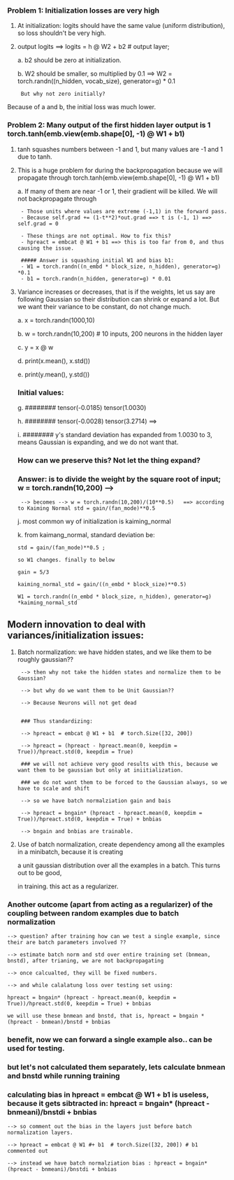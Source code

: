 ### Problem 1: Initialization losses are very high

1. At initialization: logits should have the same value (uniform distribution), so loss shouldn't be very high.

2. output logits ==> logits = h @ W2 + b2 # output layer;

    a. b2 should be zero at initialization.
	
    b. W2 should be smaller, so multiplied by 0.1 ==> W2 = torch.randn((n_hidden, vocab_size), generator=g) * 0.1
	
        But why not zero initially?

Because of a and b, the initial loss was much lower.

### Problem 2: Many output of the first hidden layer output is 1 torch.tanh(emb.view(emb.shape[0], -1) @ W1 + b1)

1. tanh squashes numbers between -1 and 1, but many values are -1 and 1 due to tanh.

2. This is a huge problem for during the backpropagation because we will propagate through torch.tanh(emb.view(emb.shape[0], -1) @ W1 + b1)

    a. If many of them are near -1 or 1, their gradient will be killed. We will not backpropagate through
	
        - Those units where values are extreme (-1,1) in the forward pass.
        - Because self.grad += (1-t**2)*out.grad ==> t is (-1, 1) ==> self.grad = 0
        
        - These things are not optimal. How to fix this?
        - hpreact = embcat @ W1 + b1 ==> this is too far from 0, and thus causing the issue.
        
        ##### Answer is squashing initial W1 and bias b1:
        - W1 = torch.randn((n_embd * block_size, n_hidden), generator=g) *0.1
        - b1 = torch.randn(n_hidden, generator=g) * 0.01
        
3. Variance increases or decreases, that is if the weights, let us say are following Gaussian
   so their distribution can shrink or expand a lot. 
   But we want their variance to be constant, do not change much.

    a. x = torch.randn(1000,10)
	
    b. w = torch.randn(10,200) # 10 inputs, 200 neurons in the hidden layer
	
    c. y = x @ w
	
    d. print(x.mean(), x.std())
	
    e. print(y.mean(), y.std())

    ### Initial values:

    g. ######## tensor(-0.0185) tensor(1.0030)
	
    h. ######## tensor(-0.0028) tensor(3.2714) ==>
	
    i. ######## y's standard deviation has expanded from 1.0030 to 3, means Gaussian is expanding, and we do not want that.

    ### How can we preserve this? Not let the thing expand?
    ### Answer: is to divide the weight by the square root of input; w = torch.randn(10,200) --> 
	    --> becomes --> w = torch.randn(10,200)/(10**0.5)	==> according to Kaiming Normal std = gain/(fan_mode)**0.5
	
	j. most common wy of initialization is kaiming_normal
	
	k. from kaimang_normal, standard deviation be:
	
	   std = gain/(fan_mode)**0.5 ; 
	   
	   so W1 changes. finally to below
	   
	   gain = 5/3
	   
	   kaiming_normal_std = gain/((n_embd * block_size)**0.5)
	   
	   W1 = torch.randn((n_embd * block_size, n_hidden), generator=g) *kaiming_normal_std
	   
## Modern innovation to deal with variances/initialization issues:

1. Batch normalization: we have hidden states, and we like them to be roughly gaussian??
	
		--> then why not take the hidden states and normalize them to be Gaussian?
		
		--> but why do we want them to be Unit Gaussian?? 
		
		--> Because Neurons will not get dead
		
	
		### Thus standardizing:
		
		--> hpreact = embcat @ W1 + b1  # torch.Size([32, 200])
    
		--> hpreact = (hpreact - hpreact.mean(0, keepdim = True))/hpreact.std(0, keepdim = True)
		
		### we will not achieve very good results with this, because we want them to be gaussian but only at iniitialization. 
		
		### we do not want them to be forced to the Gaussian always, so we have to scale and shift
		
		--> so we have batch normalziation gain and bais
		
		--> hpreact = bngain* (hpreact - hpreact.mean(0, keepdim = True))/hpreact.std(0, keepdim = True) + bnbias
		
		--> bngain and bnbias are trainable. 
		
		
2. Use of batch normalization, create dependency among all the examples in a minibatch, because it is creating

   a unit gaussian distribution over all the examples in a batch. This turns out to be good, 
   
   in training. this act as a regularizer.
		
### Another outcome (apart from acting as a regularizer) of the coupling between random examples due to batch normalization
		
	--> question? after training how can we test a single example, since their are batch parameters involved ??
	
	--> estimate batch norm and std over entire training set (bnmean, bnstd), after trianing, we are not backpropagating
	
	--> once calcualted, they will be fixed numbers. 
	
	--> and while calalatung loss over testing set using:
	
	hpreact = bngain* (hpreact - hpreact.mean(0, keepdim = True))/hpreact.std(0, keepdim = True) + bnbias

    we will use these bnmean and bnstd, that is, hpreact = bngain * (hpreact - bnmean)/bnstd + bnbias
	
### benefit, now we can forward a single example also.. can be used for testing. 

### but let's not calculated them separately, lets calculate bnmean and bnstd while running training

	
### calculating bias in hpreact = embcat @ W1 + b1  is useless, because it gets sibtracted in: hpreact = bngain* (hpreact - bnmeani)/bnstdi + bnbias

	--> so comment out the bias in the layers just before batch normalization layers. 
	
	--> hpreact = embcat @ W1 #+ b1  # torch.Size([32, 200]) # b1 commented out
	
	--> instead we have batch normalziation bias : hpreact = bngain* (hpreact - bnmeani)/bnstdi + bnbias
		
